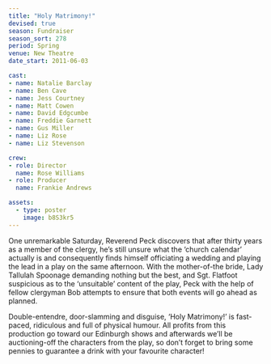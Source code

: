 ```yaml
---
title: "Holy Matrimony!"
devised: true
season: Fundraiser
season_sort: 278
period: Spring
venue: New Theatre
date_start: 2011-06-03

cast:
- name: Natalie Barclay
- name: Ben Cave
- name: Jess Courtney
- name: Matt Cowen
- name: David Edgcumbe
- name: Freddie Garnett
- name: Gus Miller
- name: Liz Rose
- name: Liz Stevenson

crew:
- role: Director
  name: Rose Williams
- role: Producer
  name: Frankie Andrews

assets:
  - type: poster
    image: b8S3kr5
---
```


One unremarkable Saturday, Reverend Peck discovers that after thirty years as a member of the clergy, he’s still unsure what the ‘church calendar’ actually is and consequently finds himself officiating a wedding and playing the lead in a play on the same afternoon. With the mother-of-the bride, Lady Tallulah Spoonage demanding nothing but the best, and Sgt. Flatfoot suspicious as to the ‘unsuitable’ content of the play, Peck with the help of fellow clergyman Bob attempts to ensure that both events will go ahead as planned.

Double-entendre, door-slamming and disguise, ‘Holy Matrimony!’ is fast-paced, ridiculous and full of physical humour. All profits from this production go toward our Edinburgh shows and afterwards we’ll be auctioning-off the characters from the play, so don’t forget to bring some pennies to guarantee a drink with your favourite character!

